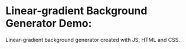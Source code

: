 # Linear-gradient Background Generator Demo:
Linear-gradient background generator created with JS, HTML and CSS.
